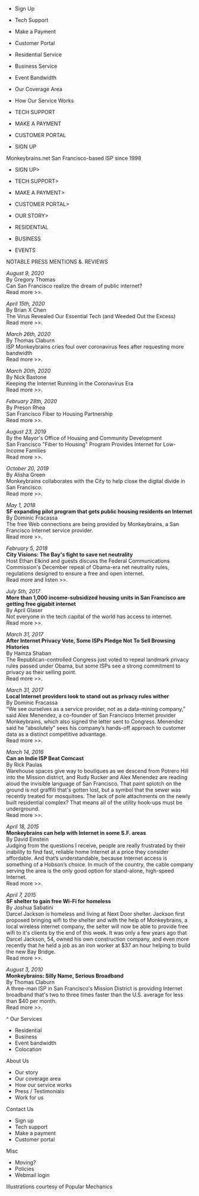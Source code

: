 *   Sign Up
*   Tech Support
*   Make a Payment
*   Customer Portal
*   Residential Service
*   Business Service
*   Event Bandwidth
*   Our Coverage Area
*   How Our Service Works

*   TECH SUPPORT
*   MAKE A PAYMENT
*   CUSTOMER PORTAL
*   SIGN UP

Monkeybrains.net San Francisco-based ISP since 1998

*   SIGN UP>
*   TECH SUPPORT>
*   MAKE A PAYMENT>
*   CUSTOMER PORTAL>
*   OUR STORY>

*   RESIDENTIAL
*   BUSINESS
*   EVENTS

NOTABLE PRESS MENTIONS &. REVIEWS  

_August 9, 2020_  
By Gregory Thomas  
Can San Francisco realize the dream of public internet?  
Read more >>.

_April 15th, 2020_  
By Brian X Chen  
The Virus Revealed Our Essential Tech (and Weeded Out the Excess)  
Read more >>.  

_March 26th, 2020_  
By Thomas Claburn  
ISP Monkeybrains cries foul over coronavirus fees after requesting more bandwidth  
Read more >>.

_March 20th, 2020_  
By Nick Bastone  
Keeping the Internet Running in the Coronavirus Era  
Read more >>.

_February 28th, 2020_  
By Preson Rhea  
San Francisco Fiber to Housing Partnership  
Read more >>.

_August 23, 2019_  
By the Mayor's Office of Housing and Community Development  
San Francisco "Fiber to Housing" Program Provides Internet for Low-Income Families  
Read more >>.

_October 20, 2019_  
By Alisha Green  
Monkeybrains collaborates with the City to help close the digital divide in San Francisco.  
Read more >>.

_May 1, 2018_  
**SF expanding pilot program that gets public housing residents on Internet**  
By Dominic Fracassa  
The free Web connections are being provided by Monkeybrains, a San Francisco Internet service provider.  
Read more >>.

_February 5, 2018_  
**City Visions: The Bay's fight to save net neutrality**  
Host Ethan Elkind and guests discuss the Federal Communications Commission's December repeal of Obama-era net neutrality rules, regulations designed to ensure a free and open internet.  
Read more and listen >>.

_July 5th, 2017_  
**More than 1,000 income-subsidized housing units in San Francisco are getting free gigabit internet**  
By April Glaser  
Not everyone in the tech capital of the world has access to internet.  
Read more >>.

_March 31, 2017_  
**After Internet Privacy Vote, Some ISPs Pledge Not To Sell Browsing Histories**  
By Hamza Shaban  
The Republican-controlled Congress just voted to repeal landmark privacy rules passed under Obama, but some ISPs see a strong commitment to privacy as their selling point.  
Read more >>.

_March 31, 2017_  
**Local Internet providers look to stand out as privacy rules wither**  
By Dominic Fracassa  
“We see ourselves as a service provider, not as a data-mining company,” said Alex Menendez, a co-founder of San Francisco Internet provider Monkeybrains, which also signed the letter sent to Congress. Menendez said he “absolutely” sees his company’s hands-off approach to customer data as a distinct competitive advantage.  
Read more >>.

_March 14, 2016_  
**Can an Indie ISP Beat Comcast**  
By Rick Paulas  
Warehouse spaces give way to boutiques as we descend from Potrero Hill into the Mission district, and Rudy Rucker and Alex Menendez are reading aloud the invisible language of San Francisco. That paint splotch on the ground is not graffiti that's gotten lost, but a symbol that the sewer was recently treated for mosquitoes. The lack of pole attachments on the newly built residential complex? That means all of the utility hook-ups must be underground.  
Read more >>.

_April 18, 2015_  
**Monkeybrains can help with Internet in some S.F. areas**  
By David Einstein  
Judging from the questions I receive, people are really frustrated by their inability to find fast, reliable home Internet at a price they consider affordable. And that’s understandable, because Internet access is something of a Hobson’s choice. In much of the country, the cable company serving the area is the only good option for stand-alone, high-speed Internet.  
Read more >>.

_April 7, 2015_  
**SF shelter to gain free Wi-Fi for homeless**  
By Joshua Sabatini  
Darcel Jackson is homeless and living at Next Door shelter. Jackson first proposed bringing wifi to the shelter and with the help of Monkeybrains, a local wireless internet company, the selter will now be able to provide free wifi to it's clients by the end of this week. It was only a few years ago that Darcel Jackson, 54, owned his own construction company, and even more recently that he held a job as an iron worker at $37 an hour helping to build the new Bay Bridge.  
Read more >>.

_August 3, 2010_  
**Monkeybrains: Silly Name, Serious Broadband**  
By Thomas Claburn  
A three-man ISP in San Francisco's Mission District is providing Internet broadband that's two to three times faster than the U.S. average for less than $40 per month.  
Read more >>.

^ Our Services

*   Residential
*   Business
*   Event bandwidth
*   Colocation

About Us

*   Our story
*   Our coverage area
*   How our service works
*   Press / Testimonials
*   Work for us

Contact Us

*   Sign up
*   Tech support
*   Make a payment
*   Customer portal

Misc

*   Moving?
*   Policies
*   Webmail login

Illustrations courtesy of Popular Mechanics